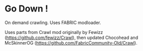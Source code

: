 # Go Down !
On demand crawling. Uses FABRIC modloader.

Uses parts from Crawl mod originally by Fewizz (https://github.com/fewizz/Crawl), then updated Chocohead and McSkinnerOG (https://github.com/FabricCommunity-Old/Crawl).